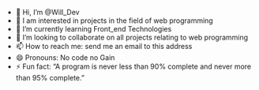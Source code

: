 - 👋 Hi, I’m @Will_Dev
- 👀 I am interested in projects in the field of web programming
- 🌱 I’m currently learning Front_end Technologies
- 💞️ I’m looking to collaborate on all projects relating to web programming
- 📫 How to reach me: send me an email to this address
- 😄 Pronouns: No code no Gain
- ⚡ Fun fact: “A program is never less than 90% complete and never more than 95% complete.”

<!---
hlab225/hlab225 is a ✨ special ✨ repository because its `README.md` (this file) appears on your GitHub profile.
You can click the Preview link to take a look at your changes.
--->
